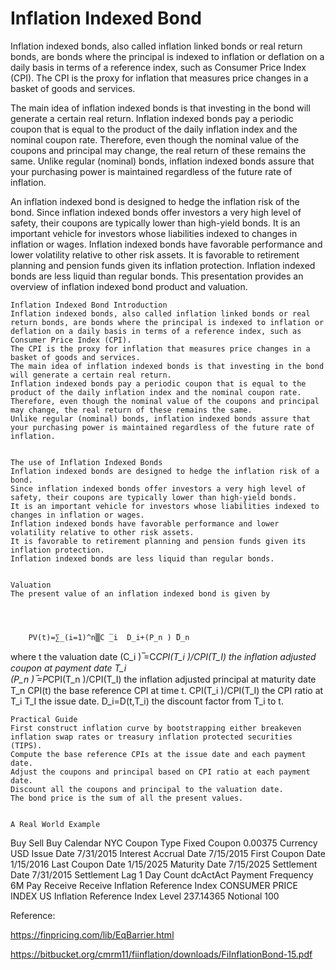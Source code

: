 # Inflation Indexed Bond 

Inflation indexed bonds, also called inflation linked bonds or real return bonds, are bonds where the principal is indexed to inflation or deflation on a daily basis in terms of a reference index, such as Consumer Price Index (CPI). The CPI is the proxy for inflation that measures price changes in a basket of goods and services. 

The main idea of inflation indexed bonds is that investing in the bond will generate a certain real return. Inflation indexed bonds pay a periodic coupon that is equal to the product of the daily inflation index and the nominal coupon rate. Therefore, even though the nominal value of the coupons and principal may change, the real return of these remains the same. Unlike regular (nominal) bonds, inflation indexed bonds assure that your purchasing power is maintained regardless of the future rate of inflation. 

An inflation indexed bond is designed to hedge the inflation risk of the bond. Since inflation indexed bonds offer investors a very high level of safety, their coupons are typically lower than high-yield bonds. It is an important vehicle for investors whose liabilities indexed to changes in inflation or wages. Inflation indexed bonds have favorable performance and lower volatility relative to other risk assets. It is favorable to retirement planning and pension funds given its inflation protection. Inflation indexed bonds are less liquid than regular bonds. This presentation provides an overview of inflation indexed bond product and valuation. 


	Inflation Indexed Bond Introduction
	Inflation indexed bonds, also called inflation linked bonds or real return bonds, are bonds where the principal is indexed to inflation or deflation on a daily basis in terms of a reference index, such as Consumer Price Index (CPI).
	The CPI is the proxy for inflation that measures price changes in a basket of goods and services.
	The main idea of inflation indexed bonds is that investing in the bond will generate a certain real return.
	Inflation indexed bonds pay a periodic coupon that is equal to the product of the daily inflation index and the nominal coupon rate.
	Therefore, even though the nominal value of the coupons and principal may change, the real return of these remains the same.
	Unlike regular (nominal) bonds, inflation indexed bonds assure that your purchasing power is maintained regardless of the future rate of inflation.


	The use of Inflation Indexed Bonds
	Inflation indexed bonds are designed to hedge the inflation risk of a bond.
	Since inflation indexed bonds offer investors a very high level of safety, their coupons are typically lower than high-yield bonds.
	It is an important vehicle for investors whose liabilities indexed to changes in inflation or wages.
	Inflation indexed bonds have favorable performance and lower volatility relative to other risk assets.
	It is favorable to retirement planning and pension funds given its inflation protection.
	Inflation indexed bonds are less liquid than regular bonds.


	Valuation
	The present value of an inflation indexed bond is given by

	 


 		PV(t)=∑_(i=1)^n▒C ̅_i  D_i+(P_n ) ̅D_n
where
	t	the valuation date
	(C_i ) ̅=C*CPI(T_i )/CPI(T_I)	the inflation adjusted coupon at payment  date T_i                      
	(P_n ) ̅=P*CPI(T_n )/CPI(T_I)	the inflation adjusted principal at maturity date T_n
	CPI(t)	the base reference CPI at time t.
	CPI(T_i )/CPI(T_I)	the CPI ratio at T_i
	T_I	the issue date.
	D_i=D(t,T_i)	the discount factor from T_i to t.


	Practical Guide
	First construct inflation curve by bootstrapping either breakeven inflation swap rates or treasury inflation protected securities (TIPS).
	Compute the base reference CPIs at the issue date and each payment date.
	Adjust the coupons and principal based on CPI ratio at each payment date.
	Discount all the coupons and principal to the valuation date.
	The bond price is the sum of all the present values.


	A Real World Example

Buy Sell	Buy
Calendar	NYC
Coupon Type	Fixed
Coupon	0.00375
Currency	USD
Issue Date	7/31/2015
Interest Accrual Date	7/15/2015
First Coupon Date	1/15/2016
Last Coupon Date	1/15/2025
Maturity Date	7/15/2025
Settlement Date	7/31/2015
Settlement Lag	1
Day Count	dcActAct
Payment Frequency	6M
Pay Receive	Receive
Inflation Reference Index	CONSUMER PRICE INDEX US
Inflation Reference Index Level	237.14365
Notional	100



Reference:

https://finpricing.com/lib/EqBarrier.html

https://bitbucket.org/cmrm11/fiinflation/downloads/FiInflationBond-15.pdf


